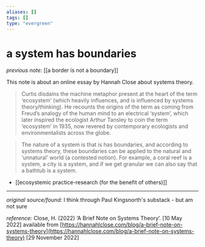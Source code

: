 ```yaml
---
aliases: []
tags: []
type: "evergreen"
---
```


# a system has boundaries

_previous note:_ [[a border is not a boundary]]

This note is about an online essay by Hannah Close about systems theory.

> Curtis disdains the machine metaphor present at the heart of the term ‘ecosystem’ (which heavily influences, and is influenced by systems theory/thinking). He recounts the origins of the term as coming from Freud’s analogy of the human mind to an electrical ‘system’, which later inspired the ecologist Arthur Tansley to coin the term ‘ecosystem’ in 1935, now revered by contemporary ecologists and environmentalists across the globe.


> The nature of a system is that is has boundaries, and according to systems theory, these boundaries can be applied to the natural and ‘unnatural’ world (a contested notion). For example, a coral reef is a system, a city is a system, and if we get granular we can also say that a bathtub is a system.

- [[ecosystemic practice-research (for the benefit of others)]]
---

_original source/found:_ I think through Paul Kingsnorth's substack - but am not sure

_reference:_ Close, H. (2022) ‘A Brief Note on Systems Theory’. [10 May 2022] available from [https://hannahlclose.com/blog/a-brief-note-on-systems-theory](https://hannahlclose.com/blog/a-brief-note-on-systems-theory) [29 November 2022]



